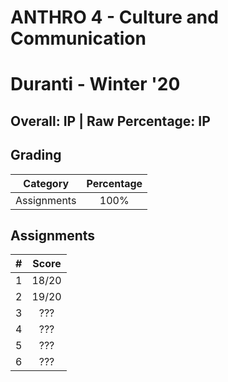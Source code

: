 # ANTHRO 4 - Culture and Communication
# Duranti - Winter '20

## Overall: IP | Raw Percentage: IP

## Grading
| Category | Percentage |
|:---:|:---:|
| Assignments | 100% |

## Assignments
| # | Score |
|:---|:---:|
| 1 | 18/20 |
| 2 | 19/20 |
| 3 | ??? |
| 4 | ??? |
| 5 | ??? |
| 6 | ??? |
